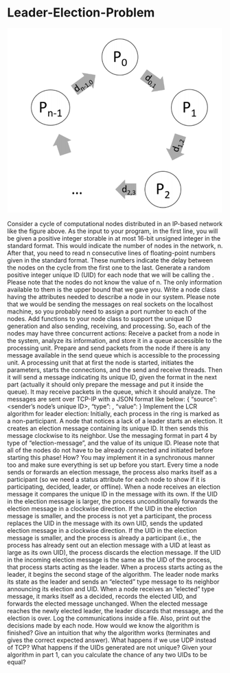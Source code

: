 # Leader-Election-Problem
 <p align="center"> 
    <div style="float:center">
 <img  src="LEP.PNG" width=500>
  </p>
  
Consider a cycle of computational nodes distributed in an IP-based network like the figure above. As the input to your program, in the first line, you will be given a positive integer storable in at most 16-bit unsigned integer in the standard format. This would indicate the number of nodes in the network, n. After that, you need to read n consecutive lines of floating-point numbers given in the standard format. These numbers indicate the delay between the nodes on the cycle from the first one to the last.
Generate a random positive integer unique ID (UID) for each node that we will be calling the <node-id>. Please note that the nodes do not know the value of n. The only information available to them is the upper bound that we gave you.
Write a node class having the attributes needed to describe a node in our system. Please note that we would be sending the messages on real sockets on the localhost machine, so you probably need to assign a port number to each of the nodes.
Add functions to your node class to support the unique ID generation and also sending, receiving, and processing. So, each of the nodes may have three concurrent actions:
Receive a packet from a node in the system, analyze its information, and store it in a queue accessible to the processing unit.
Prepare and send packets from the node if there is any message available in the send queue which is accessible to the processing unit.
A processing unit that at first the node is started, initiates the parameters, starts the connections, and the send and receive threads. Then it will send a message indicating its unique ID, given the format in the next part (actually it should only prepare the message and put it inside the queue). It may receive packets in the queue, which it should analyze.
The messages are sent over TCP-IP with a JSON format like below:
{
“source”: <sender’s node’s unique ID>,
“type”: <type of the message>,
“value”: <the suggested value>
}
Implement the LCR algorithm for leader election:
Initially, each process in the ring is marked as a non-participant.
A node that notices a lack of a leader starts an election. It creates an election message containing its unique ID. It then sends this message clockwise to its neighbor. Use the messaging format in part 4 by type of “election-message”, and the value of its unique ID. Please note that all of the nodes do not have to be already connected and initiated before starting this phase! How? You may implement it in a synchronous manner too and make sure everything is set up before you start.
Every time a node sends or forwards an election message, the process also marks itself as a participant (so we need a status attribute for each node to show if it is participating, decided, leader, or offline).
When a node receives an election message it compares the unique ID in the message with its own.
If the UID in the election message is larger, the process unconditionally forwards the election message in a clockwise direction.
If the UID in the election message is smaller, and the process is not yet a participant, the process replaces the UID in the message with its own UID, sends the updated election message in a clockwise direction.
If the UID in the election message is smaller, and the process is already a participant (i.e., the process has already sent out an election message with a UID at least as large as its own UID), the process discards the election message.
If the UID in the incoming election message is the same as the UID of the process, that process starts acting as the leader.
When a process starts acting as the leader, it begins the second stage of the algorithm.
The leader node marks its state as the leader and sends an “elected” type message to its neighbor announcing its election and UID.
When a node receives an “elected” type message, it marks itself as a decided, records the elected UID, and forwards the elected message unchanged.
When the elected message reaches the newly elected leader, the leader discards that message, and the election is over.
Log the communications inside a file. Also, print out the decisions made by each node. How would we know the algorithm is finished?
Give an intuition that why the algorithm works (terminates and gives the correct expected answer). What happens if we use UDP instead of TCP? What happens if the UIDs generated are not unique? Given your algorithm in part 1, can you calculate the chance of any two UIDs to be equal?

